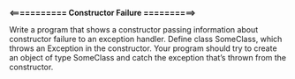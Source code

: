 **<=========== Constructor Failure ==========>** 

Write a program that shows a constructor passing information about
constructor failure to an exception handler. Define class SomeClass, which throws an Exception in
the constructor. Your program should try to create an object of type SomeClass and catch the exception that’s thrown from the constructor.
